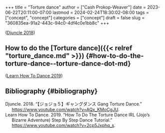 +++
title = "Torture dance"
author = ["Cash Prokop-Weaver"]
date = 2023-06-22T20:11:00-07:00
lastmod = 2024-02-24T18:30:02-08:00
tags = ["concept", "concept"]
categories = ["concept"]
draft = false
slug = "360835ea-91a2-443c-94c0-4df4c0e1bb8c"
+++

(<a href="#citeproc_bib_item_1">Djuncle 2018</a>)


## How to do the [Torture dance]({{< relref "torture_dance.md" >}}) {#how-to-do-the-torture-dance--torture-dance-dot-md}

(<a href="#citeproc_bib_item_2">Learn How To Dance 2019</a>)


## Bibliography {#bibliography}

<style>.csl-entry{text-indent: -1.5em; margin-left: 1.5em;}</style><div class="csl-bib-body">
  <div class="csl-entry"><a id="citeproc_bib_item_1"></a>Djuncle. 2018. “【ジョジョ５】ギャングダンス Gang Torture Dance.” <a href="https://www.youtube.com/watch?v=AQx_KMoCgJU">https://www.youtube.com/watch?v=AQx_KMoCgJU</a>.</div>
  <div class="csl-entry"><a id="citeproc_bib_item_2"></a>Learn How To Dance. 2019. “How To Do The Torture Dance IRL (Jojo’s Bizarre Adventure) Step By Step Dance Tutorial.” <a href="https://www.youtube.com/watch?v=2cp5Jxphq_s">https://www.youtube.com/watch?v=2cp5Jxphq_s</a>.</div>
</div>
